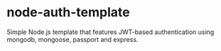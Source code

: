 # node-auth-template
Simple Node.js template that features JWT-based authentication using mongodb, mongoose, passport and express.
